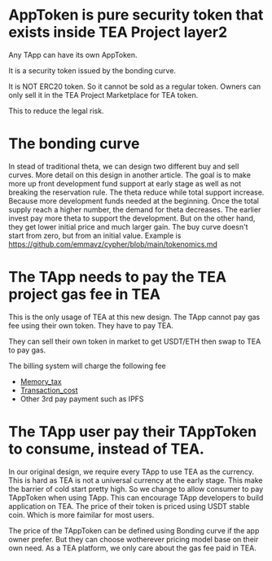 # AppToken is pure security token that exists inside TEA Project layer2

Any TApp can have its own AppToken. 

It is a security token issued by the bonding curve.

It is NOT ERC20 token. So it cannot be sold as a regular token. Owners can only sell it in the TEA Project Marketplace for TEA token.

This to reduce the legal risk. 

# The bonding curve

In stead of traditional theta, we can design two different buy and sell curves.
More detail on this design in another article. The goal is to make more up front development fund support at early stage as well as not breaking the reservation rule. The theta reduce while total support increase. Because more development funds needed at the beginning. Once the total supply reach a higher number, the demand for theta decreases. The earlier invest pay more theta to support the development. But on the other hand, they get lower initial price and much larger gain. The buy curve doesn't start from zero, but from an initial value.
Example is https://github.com/emmavz/cypher/blob/main/tokenomics.md

# The TApp needs to pay the TEA project gas fee in TEA

This is the only usage of TEA at this new design. The TApp cannot pay gas fee using their own token. They have to pay TEA.

They can sell their own token in market to get USDT/ETH then swap to TEA to pay gas.

The billing system will charge the following fee

* [Memory_tax](../epoch10_billing_tax/Memory_tax.md)
* [Transaction_cost](../epoch10_billing_tax/Transaction_cost.md)
* Other 3rd pay payment such as IPFS

# The TApp user pay their TAppToken to consume, instead of TEA.

In our original design, we require every TApp to use TEA as the currency. This is hard as TEA is not a universal currency at the early stage. This make the barrier of cold start pretty high. So we change to allow consumer to pay TAppToken when using TApp. This can encourage TApp developers to build application on TEA. The price of their token is priced using USDT stable coin. Which is more faimilar for most users.

The price of the TAppToken can be defined using Bonding curve if the app owner prefer. But they can choose wotherever pricing model base on their own need. As a TEA platform, we only care about the gas fee paid in TEA.
